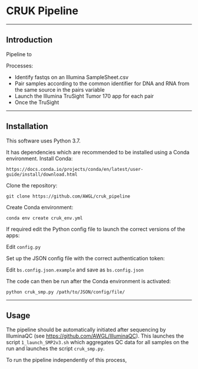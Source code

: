 # CRUK Pipeline
***
## Introduction
Pipeline to 

Processes:

* Identify fastqs on an Illumina SampleSheet.csv
* Pair samples according to the common identifier for DNA and RNA from the same source in the pairs variable 
* Launch the Illumina TruSight Tumor 170 app for each pair
* Once the TruSight 


***
## Installation
This software uses Python 3.7.

It has dependencies which are recommended to be installed using a Conda environment. 
Install Conda:

```
https://docs.conda.io/projects/conda/en/latest/user-guide/install/download.html
```

Clone the repository:

```
git clone https://github.com/AWGL/cruk_pipeline
```

Create Conda environment:

```
conda env create cruk_env.yml
```

If required edit the Python config file to launch the correct versions of the apps:


Edit ```config.py```

Set up the JSON config file with the correct authentication token:

Edit ```bs.config.json.example``` and save as ```bs.config.json```


The code can then be run after the Conda environment is activated:

```
python cruk_smp.py /path/to/JSON/config/file/
```
***
## Usage
The pipeline should be automatically initiated after sequencing by IlluminaQC (see https://github.com/AWGL/IlluminaQC). This launches the script ```1_launch_SMP2v3.sh``` which aggregates QC data for all samples on the run and launches the script ```cruk_smp.py```.

To run the pipeline independently of this process, 